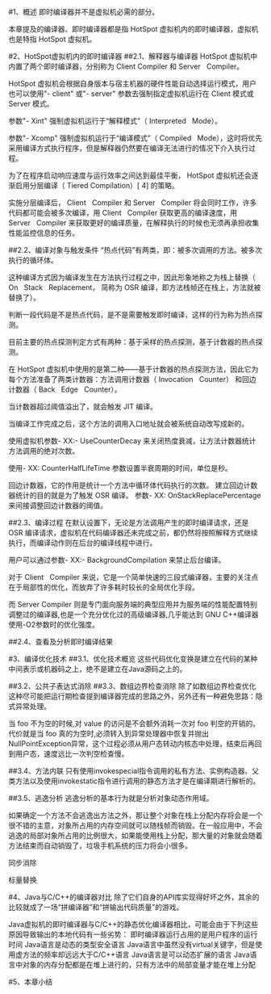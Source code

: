 #1、概述
即时编译器并不是虚拟机必需的部分。

本章提及的编译器、即时编译器都是指 HotSpot 虚拟机内的即时编译器，虚拟机也是特指 HotSpot 虚拟机。

#2、HotSpot虚拟机内的即时编译器
##2.1、解释器与编译器
HotSpot 虚拟机中内置了两个即时编译器，分别称为 Client Compiler 和 Server   Compiler。

HotSpot 虚拟机会根据自身版本与宿主机器的硬件性能自动选择运行模式，用户也可以使用"- client" 或"- server" 参数去强制指定虚拟机运行在 Client 模式或 Server 模式。

参数"- Xint" 强制虚拟机运行于“解释模式”（ Interpreted   Mode）。

参数"- Xcomp" 强制虚拟机运行于“编译模式”（ Compiled   Mode），这时将优先采用编译方式执行程序，但是解释器仍然要在编译无法进行的情况下介入执行过程。

为了在程序启动响应速度与运行效率之间达到最佳平衡， HotSpot 虚拟机还会逐渐启用分层编译（ Tiered Compilation）[ 4] 的策略。

实施分层编译后， Client   Compiler 和 Server   Compiler 将会同时工作，许多代码都可能会被多次编译，用 Client   Compiler 获取更高的编译速度，用 Server   Compiler 来获取更好的编译质量，在解释执行的时候也无须再承担收集性能监控信息的任务。

##2.2、编译对象与触发条件
“热点代码”有两类，即：被多次调用的方法。被多次执行的循环体。

这种编译方式因为编译发生在方法执行过程之中，因此形象地称之为栈上替换（ On   Stack   Replacement， 简称为 OSR 编译，即方法栈帧还在栈上，方法就被替换了）。

判断一段代码是不是热点代码，是不是需要触发即时编译，这样的行为称为热点探测。

目前主要的热点探测判定方式有两种：基于采样的热点探测，基于计数器的热点探测。

在 HotSpot 虚拟机中使用的是第二种——基于计数器的热点探测方法，因此它为每个方法准备了两类计数器：方法调用计数器（ Invocation   Counter） 和回边计数器（ Back   Edge   Counter）。

当计数器超过阈值溢出了，就会触发 JIT 编译。

当编译工作完成之后，这个方法的调用入口地址就会被系统自动改写成新的。

使用虚拟机参数- XX:- UseCounterDecay 来关闭热度衰减，让方法计数器统计方法调用的绝对次数。

使用- XX: CounterHalfLifeTime 参数设置半衰周期的时间，单位是秒。

回边计数器，它的作用是统计一个方法中循环体代码执行的次数。
建立回边计数器统计的目的就是为了触发 OSR 编译。
参数- XX: OnStackReplacePercentage 来间接调整回边计数器的阈值。

##2.3、编译过程
在默认设置下，无论是方法调用产生的即时编译请求，还是 OSR 编译请求，虚拟机在代码编译器还未完成之前，都仍然将按照解释方式继续执行，而编译动作则在后台的编译线程中进行。

用户可以通过参数- XX:- BackgroundCompilation 来禁止后台编译。

对于 Client   Compiler 来说，它是一个简单快速的三段式编译器，主要的关注点在于局部性的优化，而放弃了许多耗时较长的全局优化手段。

而 Server Compiler 则是专门面向服务端的典型应用并为服务端的性能配置特别调整过的编译器,也是一个充分优化过的高级编译器,几乎能达到 GNU C++编译器使用-O2参数时的优化强度。

##2.4、查看及分析即时编译结果

#3、编译优化技术
##3.1、优化技术概览
这些代码优化变换是建立在代码的某种中间表示或机器码之上，绝不是建立在Java源码之上的。

##3.2、公共子表达式消除
##3.3、数组边界检查消除
除了如数组边界检查优化这种尽可能把运行期检查提到编译器完成的思路之外，另外还有一种避免思路：隐式异常处理。

当 foo 不为空的时候,对 value 的访问是不会额外消耗一次对 foo 判空的开销的。代价就是当 foo 真的为空时,必须转入到异常处理器中恢复并抛出 NullPointException异常，这个过程必须从用户态转动内核态中处理，结束后再回到用户态，速度远比一次判空检查慢。

##3.4、方法内联
只有使用invokespecial指令调用的私有方法、实例构造器、父类方法以及使用invokestatic指令进行调用的静态方法才是在编译期进行解析的。

##3.5、逃逸分析
逃逸分析的基本行为就是分析对象动态作用域。

如果确定一个方法不会逃逸出方法之外，那让整个对象在栈上分配内存将会是一个很不错的主意，对象所占用的内存空间就可以随栈帧而销毁。在一般应用中，不会逃逸的局部对象所占用的比例很大，如果能使用栈上分配，那大量的对象就会随着方法结束而自动销毁了，垃圾手机系统的压力将会小很多。

同步消除

标量替换

#4、Java与C/C++的编译器对比
除了它们自身的API库实现得好坏之外，其余的比较就成了一场“拼编译器”和“拼输出代码质量”的游戏。

Java虚拟机的即时编译器与C/C++的静态优化编译器相比，可能会由于下列这些原因导致输出的本地代码有一些劣势：
即时编译器运行占用的是用户程序的运行时间
Java语言是动态的类型安全语言
Java语言中虽然没有virtual关键字，但是使用虚方法的频率却远远大于C/C++语言
Java语言是可以动态扩展的语言
Java语言中对象的内存分配都是在堆上进行的，只有方法中的局部变量才能在堆上分配

#5、本章小结
